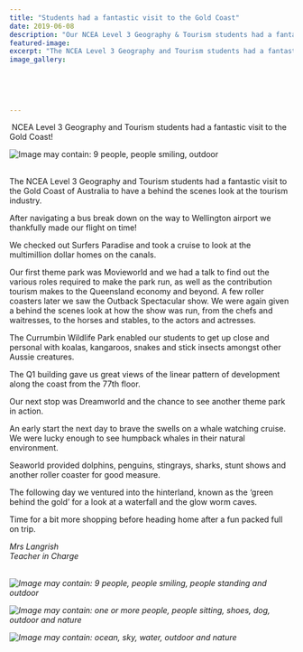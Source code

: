 ```yaml
---
title: "Students had a fantastic visit to the Gold Coast"
date: 2019-06-08
description: "Our NCEA Level 3 Geography & Tourism students had a fantastic visit to the Gold Coast of Australia to have a behind the..."
featured-image: 
excerpt: "The NCEA Level 3 Geography and Tourism students had a fantastic visit to the Gold Coast of Australia to have a behind the scenes look at the tourism industry."
image_gallery:
    
    
    
    
    
---
```


<p>&nbsp;NCEA Level 3 <span>Geography and Tourism&nbsp;</span>students had a fantastic visit to the Gold Coast!</p>
<p><img src="https://scontent-syd2-1.xx.fbcdn.net/v/t1.0-9/62568361_2251447121571120_4064304874777477120_n.jpg?_nc_cat=111&amp;_nc_eui2=AeEpcx4hGXik2yivS_q0z79Seqv0gSHpzfHaJ4G0l3VftD1P0WqG1gwFzmqTUI5kE4FmEr3LZU0EVFSh5qPr97oP5EjLlh3XplDaazKrHdlGlw&amp;_nc_ht=scontent-syd2-1.xx&amp;oh=03d92f66abc5197801340f24421bef9b&amp;oe=5D89F094" alt="Image may contain: 9 people, people smiling, outdoor" /></p>
<p><br />The NCEA Level 3 Geography and Tourism students had a fantastic visit to the Gold Coast of Australia to have a behind the scenes look at the tourism industry.</p>
<p>After navigating a bus break down on the way to Wellington airport we thankfully made our flight on time!</p>
<p>We checked out Surfers Paradise and took a cruise to look at the multimillion dollar homes on the canals.</p>
<p>Our first theme park was Movieworld and we had a talk to find out the various roles required to make the park run, as well as the contribution tourism makes to the Queensland economy and beyond. A few roller coasters later we saw the Outback Spectacular show. We were again given a behind the scenes look at how the show was run, from the chefs and waitresses, to the horses and stables, to the actors and actresses.</p>
<p>The Currumbin Wildlife Park enabled our students to get up close and personal with koalas, kangaroos, snakes and stick insects amongst other Aussie creatures.</p>
<p>The Q1 building gave us great views of the linear pattern of development along the coast from the 77th floor.</p>
<p>Our next stop was Dreamworld and the chance to see another theme park in action.</p>
<p>An early start the next day to brave the swells on a whale watching cruise. We were lucky enough to see humpback whales in their natural environment.</p>
<p>Seaworld provided dolphins, penguins, stingrays, sharks, stunt shows and another roller coaster for good measure.</p>
<p>The following day we ventured into the hinterland, known as the &lsquo;green behind the gold&rsquo; for a look at a waterfall and the glow worm caves.</p>
<p>Time for a bit more shopping before heading home after a fun packed full on trip.</p>
<p><em>Mrs Langrish</em><br /><em> Teacher in Charge<br /><br /></em></p>
<p><em><img src="https://scontent-syd2-1.xx.fbcdn.net/v/t1.0-9/62473173_2251447084904457_6490318156945424384_n.jpg?_nc_cat=108&amp;_nc_eui2=AeHpJOL1TwPuwCag-tQlRH23G-tK5UpA-QjcsitbbhyH_axG2nYscGSv2NizfR67_oPq3J7QbtTueeKsbkkhiPBx9xdcsy4cCUT05UL4yBbmSA&amp;_nc_ht=scontent-syd2-1.xx&amp;oh=cf02a25b294695b9e27cf82f694abf6a&amp;oe=5D8ACAC0" alt="Image may contain: 9 people, people smiling, people standing and outdoor" /></em></p>
<p><em><img src="https://scontent-syd2-1.xx.fbcdn.net/v/t1.0-9/62398521_2251447334904432_7031422991871246336_n.jpg?_nc_cat=105&amp;_nc_eui2=AeGNx6Aam3OVCVhjEDY59Tk2tWTw1Wzc5nSCyyQAYsh600FIyj-kIFEgRe3S89m43G9lU-8Jk4AyrhePEv8NS25r3WebvjabF0sOEariQ_NtGg&amp;_nc_ht=scontent-syd2-1.xx&amp;oh=b613e809ea82f386bb382d1b578a3f22&amp;oe=5D93CF0D" alt="Image may contain: one or more people, people sitting, shoes, dog, outdoor and nature" /></em></p>
<p><em><img src="https://scontent-syd2-1.xx.fbcdn.net/v/t1.0-9/62213674_2251448118237687_1946929295414788096_n.jpg?_nc_cat=108&amp;_nc_eui2=AeHkFZjw-cyZtlAHgUMEwq7XWdONvGsp4d5qfgbgxnZB2XCGzRLTS0T1h9Tg1R6dYuRCTV2DHcRQnXylvEF5FujTAacCXPNwr6WTlqE5-hmGCA&amp;_nc_ht=scontent-syd2-1.xx&amp;oh=b03f64914827da53cfa9a01709982cda&amp;oe=5D8EA6D9" alt="Image may contain: ocean, sky, water, outdoor and nature" /></em></p>
<p><em><br /></em></p>

